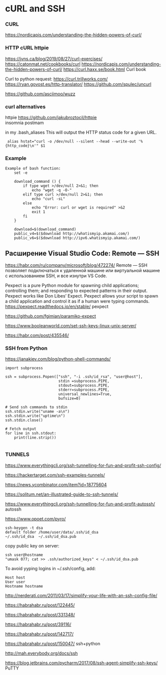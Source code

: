 # cURL and SSH

### CURL

<https://nordicapis.com/understanding-the-hidden-powers-of-curl/>

### HTTP cURL httpie

<https://jvns.ca/blog/2019/08/27/curl-exercises/>
<https://catonmat.net/cookbooks/curl>
<https://nordicapis.com/understanding-the-hidden-powers-of-curl/>
<https://curl.haxx.se/book.html> Curl book

Curl to python request:
<https://curl.trillworks.com/>
<https://ryan.govost.es/http-translator/>
<https://github.com/spulec/uncurl>

<https://github.com/asciimoo/wuzz>

### curl alternatives

httpie  https://github.com/jakubroztocil/httpie  
insomnia
postmam


in my .bash_aliases
This will output the HTTP status code for a given URL.

     alias hstat="curl -o /dev/null --silent --head --write-out '%{http_code}\n'" $1 
     
### Example
```
Example of bash function:
    set -e

    download_command () {
        if type wget >/dev/null 2>&1; then
            echo "wget -q -O-"
        elif type curl >/dev/null 2>&1; then
            echo "curl -sL"
        else
            echo "Error: curl or wget is required" >&2
            exit 1
        fi
    }

    download=$(download_command)
    public_v4=$($download http://whatismyip.akamai.com/)
    public_v6=$($download http://ipv6.whatismyip.akamai.com/)
```

## Расширение Visual Studio Code: Remote — SSH 
<https://habr.com/ru/company/microsoft/blog/472274/>
 Remote — SSH позволяет подключаться к удаленной машине или виртуальной машине с использованием SSH, 
 и все изнутри VS Code.
 
 
Pexpect is a pure Python module for spawning child applications; controlling them; and responding to expected patterns in their output. Pexpect works like Don Libes’ Expect. 
Pexpect allows your script to spawn a child application and control it as if a human were typing commands. 
<https://pexpect.readthedocs.io/en/stable/> pexpect

<https://github.com/fgimian/paramiko-expect>

<https://www.booleanworld.com/set-ssh-keys-linux-unix-server/>

https://habr.com/post/435546/  


### SSH from Python

<https://janakiev.com/blog/python-shell-commands/>
```
import subprocess

ssh = subprocess.Popen(["ssh", "-i .ssh/id_rsa", "user@host"],
                        stdin =subprocess.PIPE,
                        stdout=subprocess.PIPE,
                        stderr=subprocess.PIPE,
                        universal_newlines=True,
                        bufsize=0)
 
# Send ssh commands to stdin
ssh.stdin.write("uname -a\n")
ssh.stdin.write("uptime\n")
ssh.stdin.close()

# Fetch output
for line in ssh.stdout:
    print(line.strip())
    
```    

### TUNNELS
https://www.everythingcli.org/ssh-tunnelling-for-fun-and-profit-ssh-config/  
  
https://hackertarget.com/ssh-examples-tunnels/

https://news.ycombinator.com/item?id=18775604  
  
https://solitum.net/an-illustrated-guide-to-ssh-tunnels/

https://www.everythingcli.org/ssh-tunnelling-for-fun-and-profit-autossh/  autossh

https://www.opoet.com/pyro/

```
ssh-keygen -t dsa
default folder /home/user/data/.ssh/id_dsa
~/.ssh/id_dsa  ~/.ssh/id_dsa.pub
```
copy public key on server:
```
ssh user@hostname 
"umask 077; cat >> .ssh/authorized_keys" < ~/.ssh/id_dsa.pub
```
To avoid yyping logins  in ~/.ssh/config, add:
```
Host host
User user
Hostname hostname
```

http://nerderati.com/2011/03/17/simplify-your-life-with-an-ssh-config-file/

https://habrahabr.ru/post/122445/

https://habrahabr.ru/post/331348/

https://habrahabr.ru/post/39116/

https://habrahabr.ru/post/142717/

https://habrahabr.ru/post/150047/ ssh+python

http://mah.everybody.org/docs/ssh

https://blog.jetbrains.com/pycharm/2017/08/ssh-agent-simplify-ssh-keys/ PuTTY
